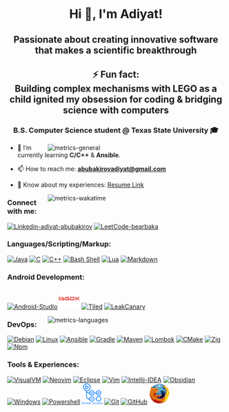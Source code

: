 <h1 align="center">Hi 👋, I'm Adiyat!</h1>
<h2 align="center">Passionate about creating innovative software that makes a scientific breakthrough</h2>
<h2 align=center>⚡ Fun fact:<br>Building complex mechanisms with LEGO as a child ignited my obsession for coding & bridging science with computers</h2>
<h3 align=center>B.S. Computer Science student @ Texas State University 🎓</h3>

<a href="#"><img align="right" width="410" alt="metrics-general" src="https://gist.githubusercontent.com/adiyat-abubakirov/0867fdf675206ca7086ec5510d76cae8/raw/metrics.general.svg"></a>

- 🌱 I’m currently learning **C/C++** & **Ansible**.

- 📫 How to reach me: **abubakirovadiyat@gmail.com**

- 📄 Know about my experiences: [Resume Link](https://docs.google.com/document/d/1IMeTLfq2hmD9OYae38lKuBsp12ixjEsfuJz1qiXjeDA/edit?tab=t.0#heading=h.lolf71735vah)

<a href="#"><img align="right" width="410" alt="metrics-wakatime" src="https://gist.githubusercontent.com/adiyat-abubakirov/8e81900b613437a8d6a892a0c681e7da/raw/metrics.wakatime.svg"></a>

<h3 align="left">Connect with me:</h3>
<p align="left">
<a href="https://linkedin.com/in/adiyat-abubakirov" target="blank"><img src="https://skillicons.dev/icons?i=linkedin" alt="Linkedin-adiyat-abubakirov" height="48" width="48" /></a>
<a href="https://www.leetcode.com/bearbaka" target="blank"><img src="https://raw.githubusercontent.com/rahuldkjain/github-profile-readme-generator/master/src/images/icons/Social/leet-code.svg" alt="LeetCode-bearbaka" height="48" width="48" /></a>
</p>

<h3 align="left">Languages/Scripting/Markup:</h3>
<p align=left>
<a href="#"><img src="https://skillicons.dev/icons?i=java" alt="Java" width="48" height="48"/></a>
<a href="#"><img src="https://skillicons.dev/icons?i=c" alt="C" width="48" height="48"/></a>
<a href="#"><img src="https://skillicons.dev/icons?i=cpp" alt="C++" width="48" height="48"/></a>
<a href="#"><img src="https://skillicons.dev/icons?i=bash" alt="Bash Shell" width="48" height="48"/></a>
<a href="#"><img src="https://skillicons.dev/icons?i=lua" alt="Lua" width="48" height="48"/></a>
<a href="#"><img src="https://skillicons.dev/icons?i=markdown" alt="Markdown" width="48" height="48"/></a>
</p>

<h3 align="left">Android Development:</h3>
<p align=left>
<a href="#"><img src="https://skillicons.dev/icons?i=androidstudio" alt="Android-Studio" width="48" height="48"/></a>
<a href="#"><img src="https://raw.githubusercontent.com/devicons/devicon/refs/heads/master/icons/libgdx/libgdx-plain.svg" alt="libGDX" width="48" height="48"/></a>
<a href="#"><img src="https://external-content.duckduckgo.com/iu/?u=https%3A%2F%2Fdashboard.snapcraft.io%2Fsite_media%2Fappmedia%2F2018%2F03%2Ftiled-logo-256.png&f=1&nofb=1&ipt=f417d506e87c3a635932c6bc4d0cc7a202dda96aa9ba47caa48dcb90c87ec2f7" alt="Tiled" width="48" height="48"/></a>
<a href="#"><img src="https://external-content.duckduckgo.com/iu/?u=https%3A%2F%2Fa.fsdn.com%2Fallura%2Fmirror%2Fleakcanary%2Ficon%3F1719033012%3F%26w%3D90&f=1&nofb=1&ipt=983dacc5873da7af6f622d64777556e2e0d9417da73a679d8a59ce16bb7311f7" alt="LeakCanary" width="48" height="48"/></a>
</p>

<a href="#"><img align="right" width="410" alt="metrics-languages" src="https://gist.githubusercontent.com/adiyat-abubakirov/b56197f911cc1cb3a99f64980f3dc012/raw/metrics.languages.svg"></a>

<h3 align="left">DevOps:</h3>
<p align=left>
<a href="#"><img src="https://skillicons.dev/icons?i=debian" alt="Debian" width="48" height="48"/></a>
<a href="#"><img src="https://skillicons.dev/icons?i=linux" alt="Linux" width="48" height="48"/></a>
<a href="#"><img src="https://skillicons.dev/icons?i=ansible" alt="Ansible" width="48" height="48"/></a>
<a href="#"><img src="https://skillicons.dev/icons?i=gradle" alt="Gradle" width="48" height="48"/></a>
<a href="#"><img src="https://skillicons.dev/icons?i=maven" alt="Maven" width="48" height="48"/></a>
<a href="#"><img src="https://external-content.duckduckgo.com/iu/?u=https%3A%2F%2Fcdn2.hubspot.net%2Fhubfs%2F4008838%2Flombok-java-supported.png&f=1&nofb=1&ipt=6cbda57b99e10453e7c5c1aa126afb5c53d5c4345b37238ec3e5185d4af78c36" alt="Lombok" width="48" height="48"/></a>
<a href="#"><img src="https://skillicons.dev/icons?i=cmake" alt="CMake" width="48" height="48"/></a>
<a href="#"><img src="https://skillicons.dev/icons?i=zig" alt="Zig" width="48" height="48"/></a>
<a href="#"><img src="https://skillicons.dev/icons?i=npm" alt="Npm" width="48" height="48"/></a>
</p>

<h3 align="left">Tools & Experiences:</h3>
<p align=left>
<a href="#"><img src="https://external-content.duckduckgo.com/iu/?u=https%3A%2F%2Fplugins.jetbrains.com%2Ffiles%2F7115%2F94783%2Ficon%2FpluginIcon.png&f=1&nofb=1&ipt=f0423a5acd20efe8b0d39de7bd3db42d58f90ded32aac4c03c9e2f2b19511e18" alt="VisualVM" width="48" height="48"/></a>
<a href="#"><img src="https://skillicons.dev/icons?i=neovim" alt="Neovim" width="48" height="48"/></a>
<a href="#"><img src="https://skillicons.dev/icons?i=eclipse" alt="Eclipse" width="48" height="48"/></a>
<a href="#"><img src="https://skillicons.dev/icons?i=vim" alt="Vim" width="48" height="48"/></a>
<a href="#"><img src="https://skillicons.dev/icons?i=idea" alt="Intellij-IDEA" width="48" height="48"/></a>
<a href="#"><img src="https://skillicons.dev/icons?i=obsidian" alt="Obsidian" width="48" height="48"/></a>
<a href="#"><img src="https://skillicons.dev/icons?i=windows" alt="Windows" width="48" height="48"/></a>
<a href="#"><img src="https://skillicons.dev/icons?i=powershell" alt="Powershell" width="48" height="48"/></a>
<a href="#"><img src="https://github.com/devicons/devicon/blob/master/icons/githubactions/githubactions-plain-wordmark.svg" alt="GitHub Actions" width="48" height="48"/></a>
<a href="#"><img src="https://skillicons.dev/icons?i=git" alt="Git" width="48" height="48"/></a>
<a href="#"><img src="https://skillicons.dev/icons?i=github" alt="GitHub" width="48" height="48"/></a>
<a href="#"><img src="https://raw.githubusercontent.com/devicons/devicon/54cfe13ac10eaa1ef817a343ab0a9437eb3c2e08/icons/firefox/firefox-original.svg" alt="Firefox" width="48" height="48"/></a>
</p>

<!-- - ⚡ Fun fact: **Building complex mechanisms with LEGO as a child ignited my obsession for coding & bridging science with computers**. -->
<!-- <p><img align="center" src="https://github-readme-stats.vercel.app/api/top-langs?username=adiyat-abubakirov&show_icons=true&locale=en&layout=donut&theme=gruvbox" alt="adiyat-abubakirov" /></p> -->
<!--
- 🔭 I’m currently working on ...
- 🌱 I’m currently learning ...
- 👯 I’m looking to collaborate on ...
- 🤔 I’m looking for help with ...
- 💬 Ask me about ...
- 📫 How to reach me: ...
- 😄 Pronouns: ...
- ⚡ Fun fact: ...
-->

